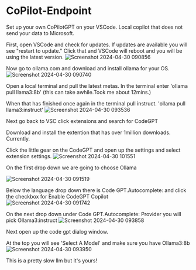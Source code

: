 # CoPilot-Endpoint
Set up your own CoPilotGPT on your VSCode. Local copilot that does not send your data to Microsoft.  

First, open VSCode and check for updates. If updates are available you will see "restart to update." Click that and VSCode will reboot and you will be using the
latest version.
![Screenshot 2024-04-30 090856](https://github.com/stuckintherain/CoPilot-Endpoint/assets/117696531/291d640b-1c2e-4084-953b-1eb99da20b08)

Now go to ollama.com and download and install ollama for your OS.
![Screenshot 2024-04-30 090740](https://github.com/stuckintherain/CoPilot-Endpoint/assets/117696531/b10e7026-7396-4a14-8c0b-4949dd9ab37b)

Open a local terminal and pull the latest metas. In the terminal enter 
'ollama pull llama3:8b' (this can take awhile.Took me about 12mins.)

When that has finished once again in the terminal pull instruct. 
'ollama pull llama3:instruct'
![Screenshot 2024-04-30 093536](https://github.com/stuckintherain/CoPilot-Endpoint/assets/117696531/3d856a71-9fc0-450e-b850-cbfed7c9586f)

Next go back to VSC click extensions and search for CodeGPT

Download and install the extention that has over 1million downloads. Currently.

Click the little gear on the CodeGPT and open up the settings and select extension settings.
![Screenshot 2024-04-30 101551](https://github.com/stuckintherain/CoPilot-Endpoint/assets/117696531/6b365fb7-d374-40b7-83e0-3f3a733bb4f1)

On the first drop down we are going to choose Ollama

![Screenshot 2024-04-30 091519](https://github.com/stuckintherain/CoPilot-Endpoint/assets/117696531/628ddfb0-1f59-40c8-835d-57cb61078b4f)

Below the language drop down there is Code GPT.Autocomplete: and click the checkbox for Enable CodeGPT Copilot
![Screenshot 2024-04-30 091742](https://github.com/stuckintherain/CoPilot-Endpoint/assets/117696531/167b6358-1a94-4ea9-b702-6a96d5e3fc8d)

On the next drop down under Code GPT.Autocomplete: Provider you will pick Ollama3:instruct
![Screenshot 2024-04-30 093858](https://github.com/stuckintherain/CoPilot-Endpoint/assets/117696531/8aad37cc-11d8-4876-ae25-15365f2c6f37)

Next open up the code gpt dialog window.

At the top you will see 'Select A Model' and make sure you have Ollama3:8b
![Screenshot 2024-04-30 093950](https://github.com/stuckintherain/CoPilot-Endpoint/assets/117696531/a18b3337-812c-4491-9424-655216675230)

This is a pretty slow llm but it's yours!

